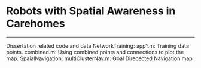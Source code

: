 # Robots with Spatial Awareness in Carehomes
---
Dissertation related code and data
NetworkTraining:
app1.m: Training data points.
combined.m: Using combined points and connections to plot the map.
SpaialNavigation:
multiClusterNav.m: Goal Direcected Navigation map
